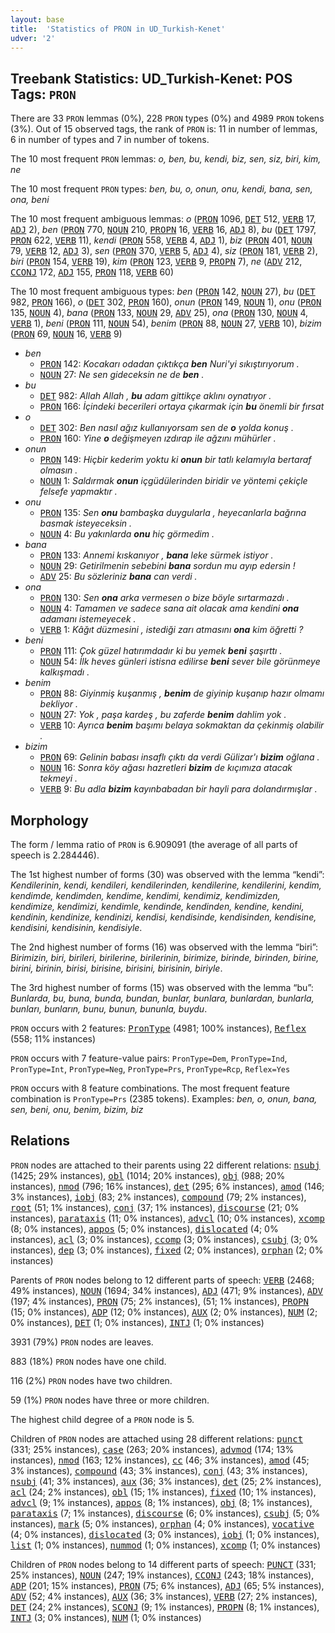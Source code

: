 ```yaml
---
layout: base
title:  'Statistics of PRON in UD_Turkish-Kenet'
udver: '2'
---
```


## Treebank Statistics: UD_Turkish-Kenet: POS Tags: `PRON`

There are 33 `PRON` lemmas (0%), 228 `PRON` types (0%) and 4989 `PRON` tokens (3%).
Out of 15 observed tags, the rank of `PRON` is: 11 in number of lemmas, 6 in number of types and 7 in number of tokens.

The 10 most frequent `PRON` lemmas: <em>o, ben, bu, kendi, biz, sen, siz, biri, kim, ne</em>

The 10 most frequent `PRON` types:  <em>ben, bu, o, onun, onu, kendi, bana, sen, ona, beni</em>

The 10 most frequent ambiguous lemmas: <em>o</em> (<tt><a href="tr_kenet-pos-PRON.html">PRON</a></tt> 1096, <tt><a href="tr_kenet-pos-DET.html">DET</a></tt> 512, <tt><a href="tr_kenet-pos-VERB.html">VERB</a></tt> 17, <tt><a href="tr_kenet-pos-ADJ.html">ADJ</a></tt> 2), <em>ben</em> (<tt><a href="tr_kenet-pos-PRON.html">PRON</a></tt> 770, <tt><a href="tr_kenet-pos-NOUN.html">NOUN</a></tt> 210, <tt><a href="tr_kenet-pos-PROPN.html">PROPN</a></tt> 16, <tt><a href="tr_kenet-pos-VERB.html">VERB</a></tt> 16, <tt><a href="tr_kenet-pos-ADJ.html">ADJ</a></tt> 8), <em>bu</em> (<tt><a href="tr_kenet-pos-DET.html">DET</a></tt> 1797, <tt><a href="tr_kenet-pos-PRON.html">PRON</a></tt> 622, <tt><a href="tr_kenet-pos-VERB.html">VERB</a></tt> 11), <em>kendi</em> (<tt><a href="tr_kenet-pos-PRON.html">PRON</a></tt> 558, <tt><a href="tr_kenet-pos-VERB.html">VERB</a></tt> 4, <tt><a href="tr_kenet-pos-ADJ.html">ADJ</a></tt> 1), <em>biz</em> (<tt><a href="tr_kenet-pos-PRON.html">PRON</a></tt> 401, <tt><a href="tr_kenet-pos-NOUN.html">NOUN</a></tt> 79, <tt><a href="tr_kenet-pos-VERB.html">VERB</a></tt> 12, <tt><a href="tr_kenet-pos-ADJ.html">ADJ</a></tt> 3), <em>sen</em> (<tt><a href="tr_kenet-pos-PRON.html">PRON</a></tt> 370, <tt><a href="tr_kenet-pos-VERB.html">VERB</a></tt> 5, <tt><a href="tr_kenet-pos-ADJ.html">ADJ</a></tt> 4), <em>siz</em> (<tt><a href="tr_kenet-pos-PRON.html">PRON</a></tt> 181, <tt><a href="tr_kenet-pos-VERB.html">VERB</a></tt> 2), <em>biri</em> (<tt><a href="tr_kenet-pos-PRON.html">PRON</a></tt> 154, <tt><a href="tr_kenet-pos-VERB.html">VERB</a></tt> 19), <em>kim</em> (<tt><a href="tr_kenet-pos-PRON.html">PRON</a></tt> 123, <tt><a href="tr_kenet-pos-VERB.html">VERB</a></tt> 9, <tt><a href="tr_kenet-pos-PROPN.html">PROPN</a></tt> 7), <em>ne</em> (<tt><a href="tr_kenet-pos-ADV.html">ADV</a></tt> 212, <tt><a href="tr_kenet-pos-CCONJ.html">CCONJ</a></tt> 172, <tt><a href="tr_kenet-pos-ADJ.html">ADJ</a></tt> 155, <tt><a href="tr_kenet-pos-PRON.html">PRON</a></tt> 118, <tt><a href="tr_kenet-pos-VERB.html">VERB</a></tt> 60)

The 10 most frequent ambiguous types:  <em>ben</em> (<tt><a href="tr_kenet-pos-PRON.html">PRON</a></tt> 142, <tt><a href="tr_kenet-pos-NOUN.html">NOUN</a></tt> 27), <em>bu</em> (<tt><a href="tr_kenet-pos-DET.html">DET</a></tt> 982, <tt><a href="tr_kenet-pos-PRON.html">PRON</a></tt> 166), <em>o</em> (<tt><a href="tr_kenet-pos-DET.html">DET</a></tt> 302, <tt><a href="tr_kenet-pos-PRON.html">PRON</a></tt> 160), <em>onun</em> (<tt><a href="tr_kenet-pos-PRON.html">PRON</a></tt> 149, <tt><a href="tr_kenet-pos-NOUN.html">NOUN</a></tt> 1), <em>onu</em> (<tt><a href="tr_kenet-pos-PRON.html">PRON</a></tt> 135, <tt><a href="tr_kenet-pos-NOUN.html">NOUN</a></tt> 4), <em>bana</em> (<tt><a href="tr_kenet-pos-PRON.html">PRON</a></tt> 133, <tt><a href="tr_kenet-pos-NOUN.html">NOUN</a></tt> 29, <tt><a href="tr_kenet-pos-ADV.html">ADV</a></tt> 25), <em>ona</em> (<tt><a href="tr_kenet-pos-PRON.html">PRON</a></tt> 130, <tt><a href="tr_kenet-pos-NOUN.html">NOUN</a></tt> 4, <tt><a href="tr_kenet-pos-VERB.html">VERB</a></tt> 1), <em>beni</em> (<tt><a href="tr_kenet-pos-PRON.html">PRON</a></tt> 111, <tt><a href="tr_kenet-pos-NOUN.html">NOUN</a></tt> 54), <em>benim</em> (<tt><a href="tr_kenet-pos-PRON.html">PRON</a></tt> 88, <tt><a href="tr_kenet-pos-NOUN.html">NOUN</a></tt> 27, <tt><a href="tr_kenet-pos-VERB.html">VERB</a></tt> 10), <em>bizim</em> (<tt><a href="tr_kenet-pos-PRON.html">PRON</a></tt> 69, <tt><a href="tr_kenet-pos-NOUN.html">NOUN</a></tt> 16, <tt><a href="tr_kenet-pos-VERB.html">VERB</a></tt> 9)


* <em>ben</em>
  * <tt><a href="tr_kenet-pos-PRON.html">PRON</a></tt> 142: <em>Kocakarı odadan çıktıkça <b>ben</b> Nuri'yi sıkıştırıyorum .</em>
  * <tt><a href="tr_kenet-pos-NOUN.html">NOUN</a></tt> 27: <em>Ne sen gideceksin ne de <b>ben</b> .</em>
* <em>bu</em>
  * <tt><a href="tr_kenet-pos-DET.html">DET</a></tt> 982: <em>Allah Allah , <b>bu</b> adam gittikçe aklını oynatıyor .</em>
  * <tt><a href="tr_kenet-pos-PRON.html">PRON</a></tt> 166: <em>İçindeki becerileri ortaya çıkarmak için <b>bu</b> önemli bir fırsat</em>
* <em>o</em>
  * <tt><a href="tr_kenet-pos-DET.html">DET</a></tt> 302: <em>Ben nasıl ağız kullanıyorsam sen de <b>o</b> yolda konuş .</em>
  * <tt><a href="tr_kenet-pos-PRON.html">PRON</a></tt> 160: <em>Yine <b>o</b> değişmeyen ızdırap ile ağzını mühürler .</em>
* <em>onun</em>
  * <tt><a href="tr_kenet-pos-PRON.html">PRON</a></tt> 149: <em>Hiçbir kederim yoktu ki <b>onun</b> bir tatlı kelamıyla bertaraf olmasın .</em>
  * <tt><a href="tr_kenet-pos-NOUN.html">NOUN</a></tt> 1: <em>Saldırmak <b>onun</b> içgüdülerinden biridir ve yöntemi çekiçle felsefe yapmaktır .</em>
* <em>onu</em>
  * <tt><a href="tr_kenet-pos-PRON.html">PRON</a></tt> 135: <em>Sen <b>onu</b> bambaşka duygularla , heyecanlarla bağrına basmak isteyeceksin .</em>
  * <tt><a href="tr_kenet-pos-NOUN.html">NOUN</a></tt> 4: <em>Bu yakınlarda <b>onu</b> hiç görmedim .</em>
* <em>bana</em>
  * <tt><a href="tr_kenet-pos-PRON.html">PRON</a></tt> 133: <em>Annemi kıskanıyor , <b>bana</b> leke sürmek istiyor .</em>
  * <tt><a href="tr_kenet-pos-NOUN.html">NOUN</a></tt> 29: <em>Getirilmenin sebebini <b>bana</b> sordun mu ayıp edersin !</em>
  * <tt><a href="tr_kenet-pos-ADV.html">ADV</a></tt> 25: <em>Bu sözleriniz <b>bana</b> can verdi .</em>
* <em>ona</em>
  * <tt><a href="tr_kenet-pos-PRON.html">PRON</a></tt> 130: <em>Sen <b>ona</b> arka vermesen o bize böyle sırtarmazdı .</em>
  * <tt><a href="tr_kenet-pos-NOUN.html">NOUN</a></tt> 4: <em>Tamamen ve sadece sana ait olacak ama kendini <b>ona</b> adamanı istemeyecek .</em>
  * <tt><a href="tr_kenet-pos-VERB.html">VERB</a></tt> 1: <em>Kâğıt düzmesini , istediği zarı atmasını <b>ona</b> kim öğretti ?</em>
* <em>beni</em>
  * <tt><a href="tr_kenet-pos-PRON.html">PRON</a></tt> 111: <em>Çok güzel hatırımdadır ki bu yemek <b>beni</b> şaşırttı .</em>
  * <tt><a href="tr_kenet-pos-NOUN.html">NOUN</a></tt> 54: <em>İlk heves günleri istisna edilirse <b>beni</b> sever bile görünmeye kalkışmadı .</em>
* <em>benim</em>
  * <tt><a href="tr_kenet-pos-PRON.html">PRON</a></tt> 88: <em>Giyinmiş kuşanmış , <b>benim</b> de giyinip kuşanıp hazır olmamı bekliyor .</em>
  * <tt><a href="tr_kenet-pos-NOUN.html">NOUN</a></tt> 27: <em>Yok , paşa kardeş , bu zaferde <b>benim</b> dahlim yok .</em>
  * <tt><a href="tr_kenet-pos-VERB.html">VERB</a></tt> 10: <em>Ayrıca <b>benim</b> başımı belaya sokmaktan da çekinmiş olabilir .</em>
* <em>bizim</em>
  * <tt><a href="tr_kenet-pos-PRON.html">PRON</a></tt> 69: <em>Gelinin babası insaflı çıktı da verdi Gülizar'ı <b>bizim</b> oğlana .</em>
  * <tt><a href="tr_kenet-pos-NOUN.html">NOUN</a></tt> 16: <em>Sonra köy ağası hazretleri <b>bizim</b> de kıçımıza atacak tekmeyi .</em>
  * <tt><a href="tr_kenet-pos-VERB.html">VERB</a></tt> 9: <em>Bu adla <b>bizim</b> kayınbabadan bir hayli para dolandırmışlar .</em>

## Morphology

The form / lemma ratio of `PRON` is 6.909091 (the average of all parts of speech is 2.284446).

The 1st highest number of forms (30) was observed with the lemma “kendi”: <em>Kendilerinin, kendi, kendileri, kendilerinden, kendilerine, kendilerini, kendim, kendimde, kendimden, kendime, kendimi, kendimiz, kendimizden, kendimize, kendimizi, kendimle, kendinde, kendinden, kendine, kendini, kendinin, kendinize, kendinizi, kendisi, kendisinde, kendisinden, kendisine, kendisini, kendisinin, kendisiyle</em>.

The 2nd highest number of forms (16) was observed with the lemma “biri”: <em>Birimizin, biri, birileri, birilerine, birilerinin, birimize, birinde, birinden, birine, birini, birinin, birisi, birisine, birisini, birisinin, biriyle</em>.

The 3rd highest number of forms (15) was observed with the lemma “bu”: <em>Bunlarda, bu, buna, bunda, bundan, bunlar, bunlara, bunlardan, bunlarla, bunları, bunların, bunu, bunun, bununla, buydu</em>.

`PRON` occurs with 2 features: <tt><a href="tr_kenet-feat-PronType.html">PronType</a></tt> (4981; 100% instances), <tt><a href="tr_kenet-feat-Reflex.html">Reflex</a></tt> (558; 11% instances)

`PRON` occurs with 7 feature-value pairs: `PronType=Dem`, `PronType=Ind`, `PronType=Int`, `PronType=Neg`, `PronType=Prs`, `PronType=Rcp`, `Reflex=Yes`

`PRON` occurs with 8 feature combinations.
The most frequent feature combination is `PronType=Prs` (2385 tokens).
Examples: <em>ben, o, onun, bana, sen, beni, onu, benim, bizim, biz</em>


## Relations

`PRON` nodes are attached to their parents using 22 different relations: <tt><a href="tr_kenet-dep-nsubj.html">nsubj</a></tt> (1425; 29% instances), <tt><a href="tr_kenet-dep-obl.html">obl</a></tt> (1014; 20% instances), <tt><a href="tr_kenet-dep-obj.html">obj</a></tt> (988; 20% instances), <tt><a href="tr_kenet-dep-nmod.html">nmod</a></tt> (796; 16% instances), <tt><a href="tr_kenet-dep-det.html">det</a></tt> (295; 6% instances), <tt><a href="tr_kenet-dep-amod.html">amod</a></tt> (146; 3% instances), <tt><a href="tr_kenet-dep-iobj.html">iobj</a></tt> (83; 2% instances), <tt><a href="tr_kenet-dep-compound.html">compound</a></tt> (79; 2% instances), <tt><a href="tr_kenet-dep-root.html">root</a></tt> (51; 1% instances), <tt><a href="tr_kenet-dep-conj.html">conj</a></tt> (37; 1% instances), <tt><a href="tr_kenet-dep-discourse.html">discourse</a></tt> (21; 0% instances), <tt><a href="tr_kenet-dep-parataxis.html">parataxis</a></tt> (11; 0% instances), <tt><a href="tr_kenet-dep-advcl.html">advcl</a></tt> (10; 0% instances), <tt><a href="tr_kenet-dep-xcomp.html">xcomp</a></tt> (8; 0% instances), <tt><a href="tr_kenet-dep-appos.html">appos</a></tt> (5; 0% instances), <tt><a href="tr_kenet-dep-dislocated.html">dislocated</a></tt> (4; 0% instances), <tt><a href="tr_kenet-dep-acl.html">acl</a></tt> (3; 0% instances), <tt><a href="tr_kenet-dep-ccomp.html">ccomp</a></tt> (3; 0% instances), <tt><a href="tr_kenet-dep-csubj.html">csubj</a></tt> (3; 0% instances), <tt><a href="tr_kenet-dep-dep.html">dep</a></tt> (3; 0% instances), <tt><a href="tr_kenet-dep-fixed.html">fixed</a></tt> (2; 0% instances), <tt><a href="tr_kenet-dep-orphan.html">orphan</a></tt> (2; 0% instances)

Parents of `PRON` nodes belong to 12 different parts of speech: <tt><a href="tr_kenet-pos-VERB.html">VERB</a></tt> (2468; 49% instances), <tt><a href="tr_kenet-pos-NOUN.html">NOUN</a></tt> (1694; 34% instances), <tt><a href="tr_kenet-pos-ADJ.html">ADJ</a></tt> (471; 9% instances), <tt><a href="tr_kenet-pos-ADV.html">ADV</a></tt> (197; 4% instances), <tt><a href="tr_kenet-pos-PRON.html">PRON</a></tt> (75; 2% instances),  (51; 1% instances), <tt><a href="tr_kenet-pos-PROPN.html">PROPN</a></tt> (15; 0% instances), <tt><a href="tr_kenet-pos-ADP.html">ADP</a></tt> (12; 0% instances), <tt><a href="tr_kenet-pos-AUX.html">AUX</a></tt> (2; 0% instances), <tt><a href="tr_kenet-pos-NUM.html">NUM</a></tt> (2; 0% instances), <tt><a href="tr_kenet-pos-DET.html">DET</a></tt> (1; 0% instances), <tt><a href="tr_kenet-pos-INTJ.html">INTJ</a></tt> (1; 0% instances)

3931 (79%) `PRON` nodes are leaves.

883 (18%) `PRON` nodes have one child.

116 (2%) `PRON` nodes have two children.

59 (1%) `PRON` nodes have three or more children.

The highest child degree of a `PRON` node is 5.

Children of `PRON` nodes are attached using 28 different relations: <tt><a href="tr_kenet-dep-punct.html">punct</a></tt> (331; 25% instances), <tt><a href="tr_kenet-dep-case.html">case</a></tt> (263; 20% instances), <tt><a href="tr_kenet-dep-advmod.html">advmod</a></tt> (174; 13% instances), <tt><a href="tr_kenet-dep-nmod.html">nmod</a></tt> (163; 12% instances), <tt><a href="tr_kenet-dep-cc.html">cc</a></tt> (46; 3% instances), <tt><a href="tr_kenet-dep-amod.html">amod</a></tt> (45; 3% instances), <tt><a href="tr_kenet-dep-compound.html">compound</a></tt> (43; 3% instances), <tt><a href="tr_kenet-dep-conj.html">conj</a></tt> (43; 3% instances), <tt><a href="tr_kenet-dep-nsubj.html">nsubj</a></tt> (41; 3% instances), <tt><a href="tr_kenet-dep-aux.html">aux</a></tt> (36; 3% instances), <tt><a href="tr_kenet-dep-det.html">det</a></tt> (25; 2% instances), <tt><a href="tr_kenet-dep-acl.html">acl</a></tt> (24; 2% instances), <tt><a href="tr_kenet-dep-obl.html">obl</a></tt> (15; 1% instances), <tt><a href="tr_kenet-dep-fixed.html">fixed</a></tt> (10; 1% instances), <tt><a href="tr_kenet-dep-advcl.html">advcl</a></tt> (9; 1% instances), <tt><a href="tr_kenet-dep-appos.html">appos</a></tt> (8; 1% instances), <tt><a href="tr_kenet-dep-obj.html">obj</a></tt> (8; 1% instances), <tt><a href="tr_kenet-dep-parataxis.html">parataxis</a></tt> (7; 1% instances), <tt><a href="tr_kenet-dep-discourse.html">discourse</a></tt> (6; 0% instances), <tt><a href="tr_kenet-dep-csubj.html">csubj</a></tt> (5; 0% instances), <tt><a href="tr_kenet-dep-mark.html">mark</a></tt> (5; 0% instances), <tt><a href="tr_kenet-dep-orphan.html">orphan</a></tt> (4; 0% instances), <tt><a href="tr_kenet-dep-vocative.html">vocative</a></tt> (4; 0% instances), <tt><a href="tr_kenet-dep-dislocated.html">dislocated</a></tt> (3; 0% instances), <tt><a href="tr_kenet-dep-iobj.html">iobj</a></tt> (1; 0% instances), <tt><a href="tr_kenet-dep-list.html">list</a></tt> (1; 0% instances), <tt><a href="tr_kenet-dep-nummod.html">nummod</a></tt> (1; 0% instances), <tt><a href="tr_kenet-dep-xcomp.html">xcomp</a></tt> (1; 0% instances)

Children of `PRON` nodes belong to 14 different parts of speech: <tt><a href="tr_kenet-pos-PUNCT.html">PUNCT</a></tt> (331; 25% instances), <tt><a href="tr_kenet-pos-NOUN.html">NOUN</a></tt> (247; 19% instances), <tt><a href="tr_kenet-pos-CCONJ.html">CCONJ</a></tt> (243; 18% instances), <tt><a href="tr_kenet-pos-ADP.html">ADP</a></tt> (201; 15% instances), <tt><a href="tr_kenet-pos-PRON.html">PRON</a></tt> (75; 6% instances), <tt><a href="tr_kenet-pos-ADJ.html">ADJ</a></tt> (65; 5% instances), <tt><a href="tr_kenet-pos-ADV.html">ADV</a></tt> (52; 4% instances), <tt><a href="tr_kenet-pos-AUX.html">AUX</a></tt> (36; 3% instances), <tt><a href="tr_kenet-pos-VERB.html">VERB</a></tt> (27; 2% instances), <tt><a href="tr_kenet-pos-DET.html">DET</a></tt> (24; 2% instances), <tt><a href="tr_kenet-pos-SCONJ.html">SCONJ</a></tt> (9; 1% instances), <tt><a href="tr_kenet-pos-PROPN.html">PROPN</a></tt> (8; 1% instances), <tt><a href="tr_kenet-pos-INTJ.html">INTJ</a></tt> (3; 0% instances), <tt><a href="tr_kenet-pos-NUM.html">NUM</a></tt> (1; 0% instances)

